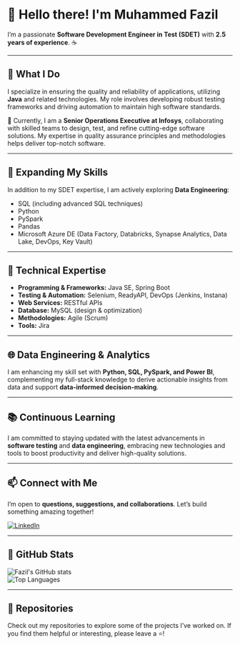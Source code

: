 # 👋 Hello there! I'm Muhammed Fazil

I’m a passionate **Software Development Engineer in Test (SDET)** with **2.5 years of experience**. ☕️

---

## 🚀 What I Do
I specialize in ensuring the quality and reliability of applications, utilizing **Java** and related technologies. My role involves developing robust testing frameworks and driving automation to maintain high software standards.

💼 Currently, I am a **Senior Operations Executive at Infosys**, collaborating with skilled teams to design, test, and refine cutting-edge software solutions. My expertise in quality assurance principles and methodologies helps deliver top-notch software.

---

## 🌟 Expanding My Skills
In addition to my SDET expertise, I am actively exploring **Data Engineering**:

- SQL (including advanced SQL techniques)  
- Python  
- PySpark  
- Pandas  
- Microsoft Azure DE (Data Factory, Databricks, Synapse Analytics, Data Lake, DevOps, Key Vault)  

---

## 🔧 Technical Expertise
- **Programming & Frameworks:** Java SE, Spring Boot  
- **Testing & Automation:** Selenium, ReadyAPI, DevOps (Jenkins, Instana)  
- **Web Services:** RESTful APIs  
- **Database:** MySQL (design & optimization)  
- **Methodologies:** Agile (Scrum)  
- **Tools:** Jira  

---

## 🌐 Data Engineering & Analytics
I am enhancing my skill set with **Python, SQL, PySpark, and Power BI**, complementing my full-stack knowledge to derive actionable insights from data and support **data-informed decision-making**.

---

## 📚 Continuous Learning
I am committed to staying updated with the latest advancements in **software testing** and **data engineering**, embracing new technologies and tools to boost productivity and deliver high-quality solutions.

---

## 📫 Connect with Me
I’m open to **questions, suggestions, and collaborations**. Let’s build something amazing together!  

[![LinkedIn](https://img.shields.io/badge/LinkedIn-blue?logo=linkedin&logoColor=white)](https://linkedin.com/in/muhammed-fazil-a64085221)

---

## 🌟 GitHub Stats
![Fazil's GitHub stats](https://github-readme-stats.vercel.app/api?username=FazilMSD7&show_icons=true&theme=radical)  
![Top Languages](https://github-readme-stats.vercel.app/api/top-langs/?username=FazilMSD7&layout=compact&theme=radical)  

---

## 🌟 Repositories
Check out my repositories to explore some of the projects I’ve worked on. If you find them helpful or interesting, please leave a ⭐️!
